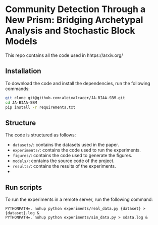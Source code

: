 # Community Detection Through a New Prism: Bridging Archetypal Analysis and Stochastic Block Models

This repo contains all the code used in hhtps://arxiv.org/

## Installation

To download the code and install the dependencies, run the following commands:

```bash
git clone git@github.com:aleixalcacer/JA-BIAA-SBM.git
cd JA-BIAA-SBM
pip install -r requirements.txt
```

## Structure

The code is structured as follows:

- `datasets/`: contains the datasets used in the paper.
- `experiments/`: contains the code used to run the experiments.
- `figures/`: contains the code used to generate the figures.
- `models/`: contains the source code of the project.
- `results/`: contains the results of the experiments.
- 
## Run scripts

To run the experiments in a remote server, run the following command:

```shell
PYTHONPATH=. nohup python experiments/real_data.py {dataset} > {dataset}.log &
PYTHONPATH=. nohup python experiments/sim_data.py > sdata.log &
```

